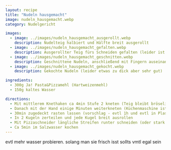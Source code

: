 ```yaml
---
layout: recipe
title: "Nudeln hausgemacht"
image: nudeln_hausgemacht.webp
category: Nudelgericht

images:
  - image: ../images/nudeln_hausgemacht_ausgerollt.webp
    description: Nudelteig halbiert und Hälfte breit ausgerollt
  - image: ../images/nudeln_hausgemacht_gefalten.webp
    description: Ausgerollter Teig fürs Schneiden gefalten (leider ist der Teig dadurch stark zusammengeklebt)
  - image: ../images/nudeln_hausgemacht_geschnitten.webp
    description: Geschnittene Nudeln, anschließend mit Fingern auseinandergefalten damit sie nicht nur Klumpen sind (daher besser nächstes Mal in ausgerollter Form zb mit Pizzaschneider schneiden)
  - image: ../images/nudeln_hausgemacht_gekocht.webp
    description: Gekochte Nudeln (leider etwas zu dick aber sehr gut)

ingredients:
  - 300g Ja! Pasta&Pizzamehl (Hartweizenmehl)
  - 150g kaltes Wasser

directions:
  - Mit mittlerem Knethaken ca 4min Stufe 2 kneten (Teig bleibt bröselig aber verklumpt etwas)
  - Danach mit der Hand einige Minuten weiterkneten (Küchenmaschine ist zu schwach für Teig) und eine runde Teigkugel formen
  - 30min zugedeckt rasten lassen (vorschlag - evtl 1h und evtl in Plastikfolie damit kein Wasser raus kann, evtl gleich in 2 Kugeln zerteilen)
  - In 2 Kugeln zerteilen und jede Kugel breit ausrollen
  - Mit Pizzaschneider längliche Streifen runter schneiden (oder stark bemehlen, mehrmals falten und schneiden. Letzter Versuch war 2x falten (aber kein Extramehl) und mit Messer und die Streifen sind stark aneinander geklebt)
  - Ca 5min im Salzwasser kochen
---
```


evtl mehr wasser probieren. solang man sie frisch isst sollts vmtl egal sein